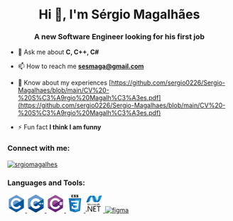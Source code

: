 <h1 align="center">Hi 👋, I'm Sérgio Magalhães</h1>
<h3 align="center">A new Software Engineer looking for his first job</h3>

- 💬 Ask me about **C, C++, C#**

- 📫 How to reach me **sesmaga@gmail.com**

- 📄 Know about my experiences [https://github.com/sergio0226/Sergio-Magalhaes/blob/main/CV%20-%20S%C3%A9rgio%20Magalh%C3%A3es.pdf](https://github.com/sergio0226/Sergio-Magalhaes/blob/main/CV%20-%20S%C3%A9rgio%20Magalh%C3%A3es.pdf)

- ⚡ Fun fact **I think I am funny**

<h3 align="left">Connect with me:</h3>
<p align="left">
<a href="https://kaggle.com/srgiomagalhes" target="blank"><img align="center" src="https://raw.githubusercontent.com/rahuldkjain/github-profile-readme-generator/master/src/images/icons/Social/kaggle.svg" alt="srgiomagalhes" height="30" width="40" /></a>
</p>

<h3 align="left">Languages and Tools:</h3>
<p align="left"> <a href="https://www.cprogramming.com/" target="_blank" rel="noreferrer"> <img src="https://raw.githubusercontent.com/devicons/devicon/master/icons/c/c-original.svg" alt="c" width="40" height="40"/> </a> <a href="https://www.w3schools.com/cpp/" target="_blank" rel="noreferrer"> <img src="https://raw.githubusercontent.com/devicons/devicon/master/icons/cplusplus/cplusplus-original.svg" alt="cplusplus" width="40" height="40"/> </a> <a href="https://www.w3schools.com/cs/" target="_blank" rel="noreferrer"> <img src="https://raw.githubusercontent.com/devicons/devicon/master/icons/csharp/csharp-original.svg" alt="csharp" width="40" height="40"/> </a> <a href="https://www.w3schools.com/css/" target="_blank" rel="noreferrer"> <img src="https://raw.githubusercontent.com/devicons/devicon/master/icons/css3/css3-original-wordmark.svg" alt="css3" width="40" height="40"/> </a> <a href="https://dotnet.microsoft.com/" target="_blank" rel="noreferrer"> <img src="https://raw.githubusercontent.com/devicons/devicon/master/icons/dot-net/dot-net-original-wordmark.svg" alt="dotnet" width="40" height="40"/> </a> <a href="https://www.figma.com/" target="_blank" rel="noreferrer"> <img src="https://www.vectorlogo.zone/logos/figma/figma-icon.svg" alt="figma" width="40" height="40"/> </a>
